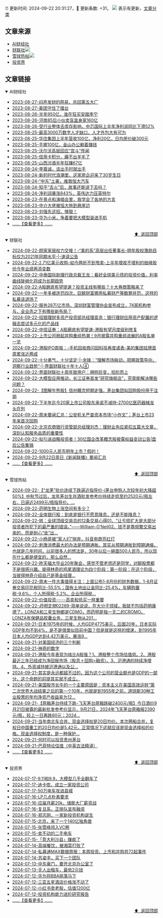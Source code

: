 ##

:alarm_clock: 更新时间: 2024-09-22 20:31:27，:rocket: 更新条数: +31， ![](/assets/dot.png) 表示有更新，[文章分类](/TAGS.md)

## 文章来源

- [AI财经社](#ai财经社)  
- [财联社](#财联社)![](/assets/dot.png)   
- [雪球热帖](#雪球热帖)![](/assets/dot.png)   
- [投资界](#投资界)  

## 文章链接

<details open>
<summary id="ai财经社">
 AI财经社
</summary>


- [2023-08-27-闷声发财的网易，杀回第五大厂](https://www.aicaijing.com.cn/article/18610)  
- [2023-08-27-美团守住了擂台](https://www.aicaijing.com.cn/article/18611)  
- [2023-08-26-半年950亿，谁在狂买安踏李宁](https://www.aicaijing.com.cn/article/18607)  
- [2023-08-26-河南85后小伙卖盲盒身家160亿](https://www.aicaijing.com.cn/article/18608)  
- [2023-08-26-受行业整体去库存影响，中芯国际上半年净利润同比下滑52%](https://www.aicaijing.com.cn/article/18609)  
- [2023-08-25-最高3000万数字人才缺口，人才外包大有可为](https://www.aicaijing.com.cn/article/18601)  
- [2023-08-25-华住集团上半年营收100亿，净利20亿，日均房价破300元](https://www.aicaijing.com.cn/article/18602)  
- [2023-08-25-手握100亿，金山办公躺着赚钱](https://www.aicaijing.com.cn/article/18603)  
- [2023-08-25-沃尔沃高层回应“宫斗”传闻](https://www.aicaijing.com.cn/article/18604)  
- [2023-08-25-信用卡积分，薅不出羊毛了](https://www.aicaijing.com.cn/article/18605)  
- [2023-08-25-山西汾酒半年狂赚67亿](https://www.aicaijing.com.cn/article/18606)  
- [2023-08-24-李嘉诚，该出手时就出手](https://www.aicaijing.com.cn/article/18596)  
- [2023-08-24-新的时代浪潮里，这家房企迎来了30岁生日](https://www.aicaijing.com.cn/article/18597)  
- [2023-08-24-“中东”土豪，难救恒大汽车](https://www.aicaijing.com.cn/article/18598)  
- [2023-08-24-知乎“去火”后，故事还能讲下去吗？](https://www.aicaijing.com.cn/article/18599)  
- [2023-08-24-净利润暴涨843%，英伟达力压英特尔](https://www.aicaijing.com.cn/article/18600)  
- [2023-08-23-在景点和演唱会里，我学会了各地的方言](https://www.aicaijing.com.cn/article/18591)  
- [2023-08-23-中介大佬被恒大拖到悬崖边](https://www.aicaijing.com.cn/article/18592)  
- [2023-08-23-刘强东这招，够狠！](https://www.aicaijing.com.cn/article/18593)  
- [2023-08-23-华为小米，争着要把大模型装进手机](https://www.aicaijing.com.cn/article/18594)  
- [......【查看更多】......](/details/AI财经社.md)

<div align="right"><a href="#文章来源">⬆ &nbsp;返回顶部</a></div>
</details>

<details open>
<summary id="财联社">
 财联社
</summary>


- [2024-09-22-顾家家居权力交接！-“美的系”高层出任董事长-明年股权激励目标仅为2021年同期水平-|-速读公告](https://www.cls.cn/detail/1805442)  
- [2024-09-22-2.71亿美元收购-如今两折不到甩卖-上半年增收不增利的继峰股份今年业绩再添变数](https://www.cls.cn/detail/1805432)  
- [2024-09-22-中泰国际助理行政总裁王龙：看好全球美元债的投资价值，利率曲线陡峭化将成为长期趋势](https://www.cls.cn/detail/1805169)  
- [2024-09-22-A股磨底有望提速？投资主线有哪些？十大券商策略来了](https://www.cls.cn/detail/1805417)  
- [2024-09-22-一年多被连罚四次，巨鲸财富挪用私募财产等数罪并罚，这样的私募该退场了](https://www.cls.cn/detail/1805411)  
- [2024-09-22-服务28万亿市场，深圳财富管理协会宣布成立，74家机构参与，全业态之下有哪些新布局？](https://www.cls.cn/detail/1805408)  
- [2024-09-22-招银理财多资产投资部总经理袁尧：银行理财应用资产配置的逻辑去尝试多元化的产品线](https://www.cls.cn/detail/1805295)  
- [2024-09-22-中信证券：A股磨底有望提速-港股有望月度级别修复](https://www.cls.cn/detail/1805351)  
- [2024-09-22-上市公司掀起并购重组热潮！9月披露并购重组进展的A股名单一览](https://www.cls.cn/detail/1805321)  
- [2024-09-22-港股IPO周报：-手机回收商闪回科技再度递表-美的集团挂牌首周累涨近两成](https://www.cls.cn/detail/1805274)  
- [2024-09-22-十分勇气，十分坚定-|-余锋：“理解市场脉动，把握政策导向，洞察行业趋势”-|-界面财联社十年十人④](https://www.cls.cn/detail/1805088)  
- [2024-09-22-界面财联社十周年致用户：拥抱巨变，拾阶而上](https://www.cls.cn/detail/1803984)  
- [2024-09-22-大模型应用推动，长江证券首发“研究旗舰店”，究竟能解决哪些问题？](https://www.cls.cn/detail/1805252)  
- [2024-09-22-【图解牛熊股】信创概念短期走强，茅台集团拟回购股份用于注销](https://www.cls.cn/detail/1805285)  
- [2024-09-22-下半年迄今20家上市公司股东承诺不减持-2700亿医药器械龙头在列](https://www.cls.cn/detail/1805272)  
- [2024-09-22-周末要闻汇总：公安机关严查资本市场“小作文”；茅台上市23年来首次回购](https://www.cls.cn/detail/1805358)  
- [2024-09-22-北京农商银行资管部总经理刘杰：理财业务应紧扣五篇大文章，深刻认知服务品质的重要性](https://www.cls.cn/detail/1805297)  
- [2024-09-22-拟引进战略投资者！30亿国企改革概念股披露权益变动公告|盘后公告集锦](https://www.cls.cn/detail/1805394)  
- [2024-09-22-1000元人民币明年上市？假的！](https://www.cls.cn/detail/1805399)  
- [2024-09-22-9月22日周日《新闻联播》要闻汇总](https://www.cls.cn/detail/1805439)  
- [......【查看更多】......](/details/财联社.md)

<div align="right"><a href="#文章来源">⬆ &nbsp;返回顶部</a></div>
</details>

<details open>
<summary id="雪球热帖">
 雪球热帖
</summary>


- [2024-09-22-【“龙茅”批价连续下跌逼近指导价-i茅台申购人次较年初大降超50%】中秋节过后，龙年茅台生肖酒批发参考价持续走低至约2520元/瓶左右，已逼近2499元/瓶指导价。...](https://xueqiu.com/5124430882/305258322)  
- [2024-09-22-药明生物上涨空间有多少？](https://xueqiu.com/2864315423/305252701)  
- [2024-09-22-全体银行股：到底是银行不愿意降息，还是不能降息？](https://xueqiu.com/7608175162/305249216)  
- [2024-09-22-转：全球顶级交易员的12条交易心得01、“让亏损扩大是大部分投资者所犯下的最严重的错误。”——William-O’Neil02、钱不是靠频繁交易出来的，而是耐心“坐”出...](https://xueqiu.com/6410129477/305234781)  
- [2024-09-22-小杨哥被“家人们”抛弃，抖音电商亮红灯](https://xueqiu.com/1859139457/305241901)  
- [2024-09-22-刺激消费最大的办法是预期通胀。其实从预期通胀到预期通缩，也就是几年时间，以前很多人的想法是，30年以后一碗面500人民币，所以现在什么都是便宜的，那么自然...](https://xueqiu.com/5819606767/305235013)  
- [2024-09-22-昨天福大毕业20年聚会，感觉不管老师还是同学，对聊股票都不是很感兴趣。彼得林奇的鸡尾酒理论为四个阶段：第一阶段：在这个阶段，当彼得林奇介绍自己是基金经理...](https://xueqiu.com/6883081582/305237653)  
- [2024-09-22-周末一件大事值得关注：上面公布1-8月份的财务数据，1-8月证券交易印花税同比-55.5%；国有土地出让金同比-25.4%，车辆购置税-9.6%，个人所得税-5.2%，企业所得税...](https://xueqiu.com/9048045332/305238842)  
- [2024-09-22-价值投资-----高卖和低买一样重要](https://xueqiu.com/6169865362/305234488)  
- [2024-09-22-$药明生物02269$-简单说说，在大分子领域，我就不包括药明康德了，LONZA和三星生物都是CDMO，而药明是独一无二的CROMO。LONZA有保健品胶囊业务，三星生物从201...](https://xueqiu.com/4462578995/305260225)  
- [2024-09-21-日本1975年的时候，人均GDP4775美元，后面20年，日本实际GDP年均不到4%，是不是很类似目前中国？但是就是这样的增速，到1995年日本人均GDP达到4.42万美元，暴涨9...](https://xueqiu.com/5819606767/305202651)  
- [2024-09-21-对美国经济的三个判断](https://xueqiu.com/3819050946/305192284)  
- [2024-09-21-神奇的数字](https://xueqiu.com/6451611049/305195471)  
- [2024-09-21-港股今年表现为啥比A股强？1、港股整个市场估值低。2、港股最近三年已经成为净回报市场（股息＋回购>融资）。3、沪港通的持续净增持。4、外资减持被沪港通以及公...](https://xueqiu.com/9742512811/305192460)  
- [2024-09-21-其实是永远都超不过的，因为这个公司的营业额也是GDP的一部分，这个命题的前提其实就不成立。](https://xueqiu.com/1247347556/305192315)  
- [2024-09-21-美国股市长牛的一个主要原因是：资本主义在美国高效运转“第二次世界大战结束之后的第一个10年，也就是到1955年之前，道琼斯30种工业股票的年均净资产收益率为12...](https://xueqiu.com/7607677791/305199290)  
- [2024-09-21-【原箱茅台持续下跌-飞天茅台原箱跌破2400元/瓶】今日酒价9月21日披露的最新批发参考价显示，9月21日，2024年飞天茅台原箱报2390元/瓶，较上一日再跌80元；2024...](https://xueqiu.com/5124430882/305205336)  
- [2024-09-21-当年南北车合并，现金选择权是20日均价。本次两船合并，复权日中国重工的20日均价是5.42元，正常情况下这就应该是现金选择权的价格。现金选择权制度，是一种保护...](https://xueqiu.com/3058599833/305220489)  
- [2024-09-21-何时可以投资贵州茅台](https://xueqiu.com/6169865362/305217107)  
- [2024-09-21-巴菲特论估值（中英古法精译）](https://xueqiu.com/2524803655/305198605)  
- [......【查看更多】......](/details/雪球热帖.md)

<div align="right"><a href="#文章来源">⬆ &nbsp;返回顶部</a></div>
</details>

<details open>
<summary id="投资界">
 投资界
</summary>


- [2024-07-17-9.11和9.9，大模型几乎全翻车了](https://posts.careerengine.us/p/6697778c44726b29bffa3a09)  
- [2024-07-17-迪卡侬，成立一家投资公司](https://posts.careerengine.us/p/6697778c44726b29bffa3a01)  
- [2024-07-17-50万电车攻进县城](https://posts.careerengine.us/p/6697779c831e1d29eea44253)  
- [2024-07-16-LP几点朴素要求](https://posts.careerengine.us/p/669636a8720ed522248054dc)  
- [2024-07-16-应届月薪20k，储能大厂薪资战](https://posts.careerengine.us/p/669636a8720ed522248054d4)  
- [2024-07-16-复旦系，正排队宣布融资](https://posts.careerengine.us/p/66963699cb38e136a496986c)  
- [2024-07-16-郑志刚，一家新投资机构诞生](https://posts.careerengine.us/p/66963699cb38e136a4969874)  
- [2024-07-15-北京，来了一个140亿独角兽](https://posts.careerengine.us/p/6694db59a0c3ac562b61f9af)  
- [2024-07-15-张雪峰闯入VC圈](https://posts.careerengine.us/p/6694db59a0c3ac562b61f9b7)  
- [2024-07-15-卖不动的二手电车](https://posts.careerengine.us/p/6694db6836b2f1565d9b541a)  
- [2024-07-15-「意大利沙县」赚疯了](https://posts.careerengine.us/p/6694db6836b2f1565d9b5422)  
- [2024-07-14-高端餐饮，被湘菜打败了](https://posts.careerengine.us/p/6693862333c6e710d0bf9dc4)  
- [2024-07-14-私募通MAX数据周报：本周投资、上市和并购共72起事件](https://posts.careerengine.us/p/6693862333c6e710d0bf9dcc)  
- [2024-07-14-苏姿丰，买下一个团队](https://posts.careerengine.us/p/6693861481427510b2b9c123)  
- [2024-07-13-中东豪门，要开北京办公室了](https://posts.careerengine.us/p/66922794a876f80d113b51fe)  
- [2024-07-13-无人出租车，最低2元钱](https://posts.careerengine.us/p/669227b82202ae0dfac5d713)  
- [2024-07-12-华为将BBA挑落马下](https://posts.careerengine.us/p/6690a6c68082df14ead7eaac)  
- [2024-07-12-三亚五星酒店价格涨不动了](https://posts.careerengine.us/p/6690a6c68082df14ead7eaa4)  
- [2024-07-12-小红书卖老股，估值1200亿](https://posts.careerengine.us/p/6690a6b756b00014bcc00e8f)  
- [2024-07-12-投资机构能力进阶研究报告](https://posts.careerengine.us/p/6690a6b756b00014bcc00e87)  
- [......【查看更多】......](/details/投资界.md)

<div align="right"><a href="#文章来源">⬆ &nbsp;返回顶部</a></div>
</details>
